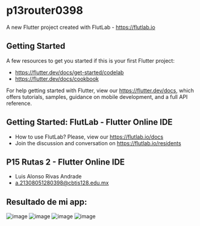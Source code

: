 # p13router0398

A new Flutter project created with FlutLab - https://flutlab.io

## Getting Started

A few resources to get you started if this is your first Flutter project:

- https://flutter.dev/docs/get-started/codelab
- https://flutter.dev/docs/cookbook

For help getting started with Flutter, view our
https://flutter.dev/docs, which offers tutorials,
samples, guidance on mobile development, and a full API reference.

## Getting Started: FlutLab - Flutter Online IDE

- How to use FlutLab? Please, view our https://flutlab.io/docs
- Join the discussion and conversation on https://flutlab.io/residents

## P15 Rutas 2 - Flutter Online IDE

- Luis Alonso Rivas Andrade
- a.21308051280398@cbtis128.edu.mx

## Resultado de mi app:
![image](https://github.com/AlonsoRivasA/p15-RutasV2-0398/assets/143743275/1f09bf35-79cb-4dd7-8701-25ff5f5e874c)
![image](https://github.com/AlonsoRivasA/p15-RutasV2-0398/assets/143743275/e2a819ab-5e5b-48f2-879e-64a34a97d454)
![image](https://github.com/AlonsoRivasA/p15-RutasV2-0398/assets/143743275/69b36b54-1afd-4abc-9506-9357ddf9c2e6)
![image](https://github.com/AlonsoRivasA/p15-RutasV2-0398/assets/143743275/b046badd-51c7-49dd-b4e3-11f1629cee83)

